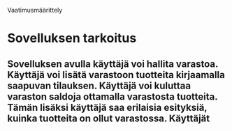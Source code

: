 Vaatimusmäärittely<h1>
Sovelluksen tarkoitus<h2>
Sovelluksen avulla käyttäjä voi hallita varastoa.
Käyttäjä voi lisätä varastoon tuotteita kirjaamalla saapuvan tilauksen.
Käyttäjä voi kuluttaa varaston saldoja ottamalla varastosta tuotteita.
Tämän lisäksi käyttäjä saa erilaisia esityksiä, kuinka tuotteita on ollut varastossa. 
Käyttäjät<h2>
